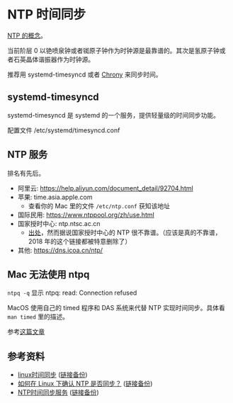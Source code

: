 # NTP 时间同步

[NTP 的概念](https://www.wikiwand.com/zh/%E7%B6%B2%E8%B7%AF%E6%99%82%E9%96%93%E5%8D%94%E5%AE%9A)。

当前阶层 0 以铯喷泉钟或者铷原子钟作为时钟源是最靠谱的。其次是氢原子钟或者石英晶体谐振器作为时钟源。

推荐用 systemd-timesyncd 或者 [Chrony](https://chrony.tuxfamily.org/) 来同步时间。

## systemd-timesyncd

systemd-timesyncd 是 systemd 的一个服务，提供轻量级的时间同步功能。

配置文件 /etc/systemd/timesyncd.conf

## NTP 服务

排名有先后。

- 阿里云: https://help.aliyun.com/document_detail/92704.html
- 苹果: time.asia.apple.com
  - 查看你的 Mac 里的文件 `/etc/ntp.conf` 获知该地址
- 国际民用: https://www.ntppool.org/zh/use.html
- 国家授时中心: ntp.ntsc.ac.cn
  - [出处](http://www.ntsc.ac.cn/shye/tzgg/201809/t20180921_5086032.html)，然而据说国家授时中心的 NTP 很不靠谱。（应该是真的不靠谱，2018 年的这个链接都被特意删除了）
- 其他: https://dns.icoa.cn/ntp/

## Mac 无法使用 ntpq

`ntpq -q` 显示 ntpq: read: Connection refused

MacOS 使用自己的 timed 程序和 DAS 系统来代替 NTP 实现时间同步。具体看 `man timed` 里的描述。

参考[这篇文章](https://eclecticlight.co/2017/10/27/has-anyone-got-the-time-how-high-sierra-has-changed-time-synchronisation/)

## 参考资料

- [linux时间同步](https://zhuanlan.zhihu.com/p/44022718) ([链接备份](https://archive.md/E69uK))
- [如何在 Linux 下确认 NTP 是否同步？](https://linux.cn/article-10951-1.html) ([链接备份](https://archive.md/ooNQy))
- [NTP时间同步服务](https://www.escapelife.site/posts/969a8066.html) ([链接备份](https://web.archive.org/web/20230301082825/https://www.escapelife.site/posts/969a8066.html))
